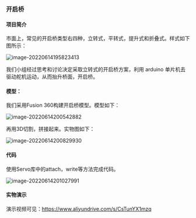 ### 开启桥

#### 项目简介

市面上，常见的开启桥类型右四种，立转式，平转式，提升式和折叠式。样式如下图所示：

![image-20220614195823413](C:\Users\laijiachen2003\Desktop\开启桥\image-20220614195823413-16552115637931.png)

我们小组经过思考和讨论决定采取立转式的开启桥方案，利用 arduino 单片机去驱动舵机运动，从而抬升桥面，开启桥。

#### 模型：

我们采用Fusion 360构建开启桥模型。模型如下：

![image-20220614200542882](C:\Users\laijiachen2003\Desktop\开启桥\image-20220614200542882-16552115732702.png)

再用3D切割，拼接起来。实物图如下：

![image-20220614200829930](C:\Users\laijiachen2003\Desktop\开启桥\image-20220614200829930-16552115796753.png)

#### 代码

使用Servo库中的attach，write等方法完成代码。

![image-20220614201027991](C:\Users\laijiachen2003\Desktop\开启桥\image-20220614201027991-16552115875794.png)

#### 实物演示

演示视频可见：https://www.aliyundrive.com/s/CsTunYX1mzq

